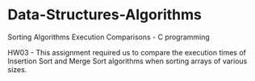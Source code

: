 # Data-Structures-Algorithms
Sorting Algorithms Execution Comparisons - C programming

HW03 - This assignment required us to compare the execution times of Insertion Sort and Merge Sort algorithms when sorting arrays of various sizes.

